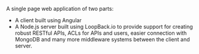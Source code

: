 A single page web application of two parts:
 - A client built using Angular
 - A Node.js server built using LoopBack.io to provide support for creating robust RESTful APIs, ACLs for APIs and users, easier connection with MongoDB 
   and many more middleware systems between the client and server. 
